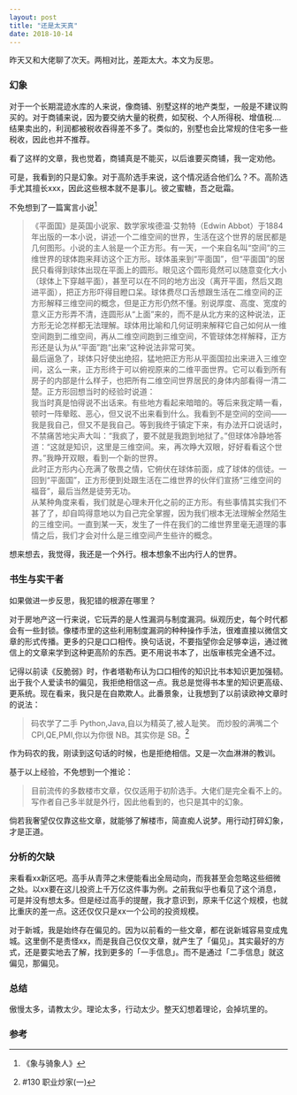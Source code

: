```yaml
---
layout: post
title: "还是太天真"
date: 2018-10-14
---
```


昨天又和大佬聊了次天。两相对比，差距太大。本文为反思。


### 幻象

对于一个长期混迹水库的人来说，像商铺、别墅这样的地产类型，一般是不建议购买的。对于商铺来说，因为要交纳大量的税费，如契税、个人所得税、增值税....结果卖出的，利润都被税收吞得差不多了。类似的，别墅也会比常规的住宅多一些税收，因此也并不推荐。

看了这样的文章，我也觉着，商铺真是不能买，以后谁要买商铺，我一定劝他。

可是，我看到的只是幻象。对于高阶选手来说，这个情况适合他们么？不。高阶选手尤其擅长xxx，因此这些根本就不是事儿。彼之蜜糖，吾之砒霜。


不免想到了一篇寓言小说[^1]

> 《平面国》是英国小说家、数学家埃德温·艾勃特（Edwin Abbot）于1884年出版的一本小说，讲述一个二维空间的世界，生活在这个世界的居民都是几何图形。小说的主人翁是一个正方形。有一天，一个来自名叫“空间”的三维世界的球体跑来拜访这个正方形。球体虽来到“平面国”，但“平面国”的居民只看得到球体出现在平面上的圆形。眼见这个圆形竟然可以随意变化大小（球体上下穿越平面），甚至可以在不同的地方出没（离开平面，然后又跑进平面），把正方形吓得目瞪口呆。球体费尽口舌想跟生活在二维空间的正方形解释三维空间的概念，但是正方形仍然不懂。别说厚度、高度、宽度的意义正方形弄不清，连圆形从“上面”来的，而不是从北方来的这种说法，正方形无论怎样都无法理解。球体用比喻和几何证明来解释它自己如何从一维空间跑到二维空间，再从二维空间跑到三维空间，不管球体怎样解释，正方形还是认为从“平面”跑“出来”这种说法非常可笑。  
> 最后逼急了，球体只好使出绝招，猛地把正方形从平面国拉出来进入三维空间，这么一来，正方形终于可以俯视原来的二维平面世界。它可以看到所有房子的内部是什么样子，也把所有二维空间世界居民的身体内部看得一清二楚。正方形回想当时的经验时说道：  
> 我当时真是怕得说不出话来。有些地方看起来暗暗的。等后来我定睛一看，顿时一阵晕眩、恶心，但又说不出来看到什么。我看到不是空间的空间——我是我自己，但又不是我自己。等到我终于镇定下来，有办法开口说话时，不禁痛苦地尖声大叫：“我疯了，要不就是我跑到地狱了。”但球体冷静地答道：“这就是知识，这里是三维空间。来，再次睁大双眼，好好看看这个世界。”我睁开双眼，看到一个新的世界。  
> 此时正方形内心充满了敬畏之情，它俯伏在球体前面，成了球体的信徒。一回到“平面国”，正方形便到处跟生活在二维世界的伙伴们宣扬“三维空间的福音”，最后当然是徒劳无功。  
> 从某种角度来看，我们就是心理未开化之前的正方形。有些事情其实我们不甚了了，却自鸣得意地以为自己完全掌握，因为我们根本无法理解全然陌生的三维空间。一直到某一天，发生了一件在我们的二维世界里毫无道理的事情之后，我们才会对什么是三维空间产生些许的概念。

想来想去，我觉得，我还是一个外行。根本想象不出内行人的世界。



### 书生与实干者
如果做进一步反思，我犯错的根源在哪里？  

对于房地产这一行来说，它玩弄的是人性漏洞与制度漏洞。纵观历史，每个时代都会有一些封锁。像楼市里的这些利用制度漏洞的种种操作手法，很难直接以微信文章的形式传播。更多的只是口口相传。换句话说，不要指望你会足够幸运，通过微信上的文章来学到这种更高阶的东西。更不用说书本了，出版审核完全通不过。

记得以前读《反脆弱》时，作者塔勒布认为口口相传的知识比书本知识更加强韧。出于我个人爱读书的偏见，我拒绝相信这一点。我总是觉得书本里的知识更高级、更系统。现在看来，我只是在自欺欺人。此番景象，让我想到了以前读欧神文章时的说法：
> 码农学了二手 Python,Java,自以为精英了,被人耻笑。
而炒股的满嘴二个 CPI,QE,PMI,你以为你很 NB。其实你是 SB。[^2]

作为码农的我，刚读到这句话的时候，也是拒绝相信。又是一次血淋淋的教训。


基于以上经验，不免想到一个推论：
> 目前流传的多数楼市文章，仅仅适用于初阶选手。大佬们是完全看不上的。
写作者自己多半就是外行，因此他看到的，也只是其中的幻象。

倘若我奢望仅仅靠这些文章，就能够了解楼市，简直痴人说梦。用行动打碎幻象，才是正道。

### 分析的欠缺
来看看xx新区吧。高手从青萍之末便能看出全局动向，而我甚至会忽略这些细微之处。以xx要在这儿投资上千万亿这件事为例。之前我似乎也看见了这个消息，可是并没有想太多。但是经过高手的提醒，我才意识到，原来千亿这个规模，也就比重庆的差一点。这还仅仅只是xx一个公司的投资规模。

对于新城，我是始终存在偏见的。因为以前看的一些文章，都在说新城容易变成鬼城。这里倒不是责怪xx，而是我自己仅仅文章，就产生了「偏见」。其实最好的方式，还是要实地去了解，找到更多的「一手信息」。而不是通过「二手信息」就这偏见，那偏见。

### 总结
傲慢太多，请教太少。理论太多，行动太少。整天幻想着理论，会掉坑里的。

### 参考

[^1]: 《象与骑象人》
[^2]: #130 职业炒家(一)